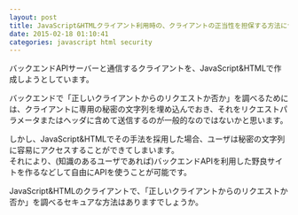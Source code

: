 ```yaml
---
layout: post
title: JavaScript&HTMLクライアント利用時の、クライアントの正当性を担保する方法について
date: 2015-02-18 01:10:41
categories: javascript html security
---
```

<!-- {% raw %} -->
<p>バックエンドAPIサーバーと通信するクライアントを、JavaScript&amp;HTMLで作成しようとしています。</p>

<p>バックエンドで「正しいクライアントからのリクエストか否か」を調べるためには、クライアントに専用の秘密の文字列を埋め込んでおき、それをリクエストパラメータまたはヘッダに含めて送信するのが一般的なのではないかと思います。</p>

<p>しかし、JavaScript&amp;HTMLでその手法を採用した場合、ユーザは秘密の文字列に容易にアクセスすることができてしまいます。<br>
それにより、(知識のあるユーザであれば)バックエンドAPIを利用した野良サイトを作るなどして自由にAPIを使うことが可能です。</p>

<p>JavaScript&amp;HTMLのクライアントで、「正しいクライアントからのリクエストか否か」を調べるセキュアな方法はありますでしょうか。</p>
<!-- {% endraw %} -->
